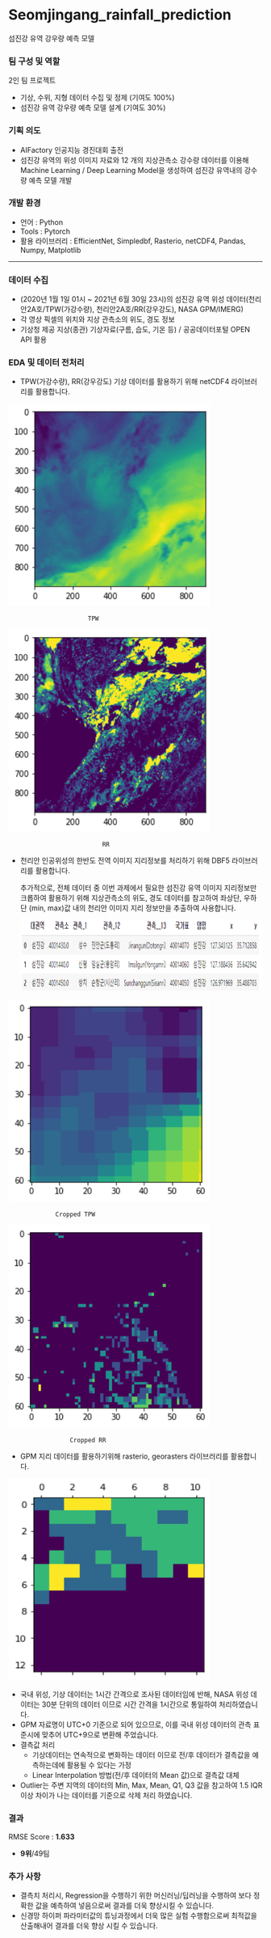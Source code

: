 # Seomjingang_rainfall_prediction
섬진강 유역 강우량 예측 모델

### 팀 구성 및 역할

2인 팀 프로젝트

- 기상, 수위, 지형 데이터 수집 및 정제 (기여도 100%)
- 섬진강 유역 강우량 예측 모델 설계 (기여도 30%)

### **기획 의도**

- AIFactory 인공지능 경진대회 출전
- 섬진강 유역의 위성 이미지 자료와 12 개의 지상관측소 강수량 데이터를 이용해 Machine Learning / Deep Learning Model을 생성하여 섬진강 유역내의 강수량 예측 모델 개발

### 개발 환경

- 언어 : Python
- Tools : Pytorch
- 활용 라이브러리 : EfficientNet, Simpledbf, Rasterio, netCDF4, Pandas, Numpy, Matplotlib

---

### **데이터 수집**

- (2020년 1월 1일 01시 ~ 2021년 6월 30일 23시)의 섬진강 유역 위성 데이터(천리안2A호/TPW(가강수량), 천리안2A호/RR(강우강도), NASA GPM/IMERG)
- 각 영상 픽셀의 위치와 지상 관측소의 위도, 경도 정보
- 기상청 제공 지상(종관) 기상자료(구름, 습도, 기온 등) / 공공데이터포털 OPEN API 활용

### EDA 및 데이터 전처리

- TPW(가강수량), RR(강우강도) 기상 데이터를 활용하기 위해 netCDF4 라이브러리를 활용합니다.

<img src="images/eda_tpw.png"  width="400" height="400">

                          TPW

<img src="images/eda_rr.png"  width="400" height="400">

                              RR

- 천리안 인공위성의 한반도 전역 이미지 지리정보를 처리하기 위해 DBF5 라이브러리를 활용합니다.
    
    추가적으로, 전체 데이터 중 이번 과제에서 필요한 섬진강 유역 이미지 지리정보만 크롭하여 활용하기 위해 지상관측소의 위도, 경도 데이터를 참고하여 좌상단, 우하단 (min, max)값 내의 천리안 이미지 지리 정보만을 추출하여 사용합니다. 
    
    <img src="images/eda_minmax.png"  width="1600" height="140">
    

<img src="images/cropped_tpw.png"  width="400" height="400">

                 Cropped TPW

<img src="images/cropped_rr.png"  width="400" height="400">

                     Cropped RR

- GPM 지리 데이터를 활용하기위해 rasterio, georasters 라이브러리를 활용합니다.

<img src="images/rasterio.png"  width="400" height="400">

- 국내 위성, 기상 데이터는 1시간 간격으로 조사된 데이터임에 반해, NASA 위성 데이터는 30분 단위의 데이터 이므로 시간 간격을 1시간으로 통일하여 처리하였습니다.
- GPM 자료명이 UTC+0 기준으로 되어 있으므로, 이를 국내 위성 데이터의 관측 표준시에 맞추어 UTC+9으로 변환해 주었습니다.
- 결측값 처리
    - 기상데이터는 연속적으로 변화하는 데이터 이므로 전/후 데이터가 결측값을 예측하는데에 활용될 수 있다는 가정
    - Linear Interpolation 방법(전/후 데이터의 Mean 값)으로 결측값 대체
- Outlier는 주변 지역의 데이터의 Min, Max, Mean, Q1, Q3 값을 참고하여 1.5 IQR 이상 차이가 나는 데이터를 기준으로 삭제 처리 하였습니다.

### 결과

RMSE Score : **1.633**

- **9위**/49팀

### 추가 사항

- 결측치 처리시, Regression을 수행하기 위한 머신러닝/딥러닝을 수행하여 보다 정확한 값을 예측하여 넣음으로써 결과를 더욱 향상시킬 수 있습니다.
- 신경망 하이퍼 파라미터값의 튜닝과정에서 더욱 많은 실험 수행함으로써 최적값을 산출해내어 결과를 더욱 향상 시킬 수 있습니다.
